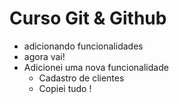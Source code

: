 # Curso Git & Github

- adicionando funcionalidades
- agora vai!
- Adicionei uma nova funcionalidade
  - Cadastro de clientes
  - Copiei tudo !
